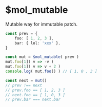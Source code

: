 # $mol_mutable

Mutable way for immutable patch.

```ts
const prev = {
	foo: [ 1, 2, 3 ],
	bar: { lol: 'xxx' },
}

const mut = $mol_mutable( prev )
mut.foo[1]( v => -v )
mut.foo[1]( v => v + 2 )
console.log( mut.foo() ) // [ 1, 0 , 3 ]

const next = mut()
// prev !== next
// prev.foo == [ 1, 2, 3 ]
// next.foo == [ 1, 0, 3 ]
// prev.bar === next.bar
```
